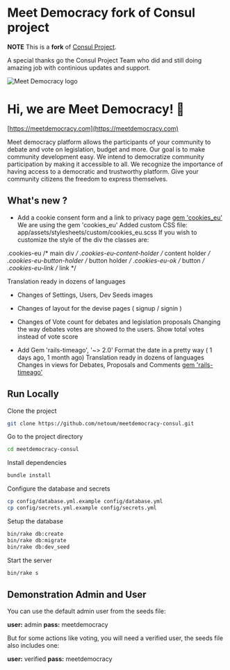 
# Meet Democracy fork of Consul project

**NOTE** This is a **fork** of [Consul Project](https://github.com/consul/consul/).

A special thanks go the Consul Project Team who did and still doing amazing job with continious updates and support.

![Meet Democracy logo](https://meetdemocracy.com/images/LogoMeetDemocracy.png)


# Hi, we are Meet Democracy! 👋
[https://meetdemocracy.com](https://meetdemocracy.com)

Meet democracy platform allows the participants of your community to debate and vote on legislation, budget and more. Our goal is to make community development easy. We intend to democratize community participation by making it accessible to all. We recognize the importance of having access to a democratic and trustworthy platform. Give your community citizens the freedom to express themselves.

## What's new ?

- Add a cookie consent form and a link to privacy page
[gem 'cookies_eu'](https://github.com/infinum/cookies_eu)
We are using the gem 'cookies_eu'
Added custom CSS file: app/assets/stylesheets/custom/cookies_eu.scss
If you wish to customize the style of the div the classes are:

.cookies-eu                 /* main div */
.cookies-eu-content-holder  /* content holder */
.cookies-eu-button-holder   /* button holder */
.cookies-eu-ok              /* button */
.cookies-eu-link            /* link */

Translation ready in dozens of languages

- Changes of Settings, Users, Dev Seeds images

- Changes of layout for the devise pages ( signup / signin )

- Changes of Vote count for debates and legislation proposals
Changing the way debates votes are showed to the users. 
Show total votes instead of vote score

- Add Gem 'rails-timeago', '~> 2.0'
Format the date in a pretty way ( 1 days ago, 1 month ago)
Translation ready in dozens of languages
Changes in views for Debates, Proposals and Comments
[gem 'rails-timeago'](https://github.com/jgraichen/rails-timeago)


## Run Locally

Clone the project

```bash
git clone https://github.com/netoum/meetdemocracy-consul.git
```

Go to the project directory

```bash
cd meetdemocracy-consul
```

Install dependencies

```bash
bundle install

```
Configure the database and secrets

```bash
cp config/database.yml.example config/database.yml
cp config/secrets.yml.example config/secrets.yml
```

Setup the database

```bash
bin/rake db:create
bin/rake db:migrate
bin/rake db:dev_seed
```

Start the server

```bash
bin/rake s
```

## Demonstration Admin and User

You can use the default admin user from the seeds file:

 **user:** admin
 **pass:** meetdemocracy

But for some actions like voting, you will need a verified user, the seeds file also includes one:

 **user:** verified
 **pass:** meetdemocracy
